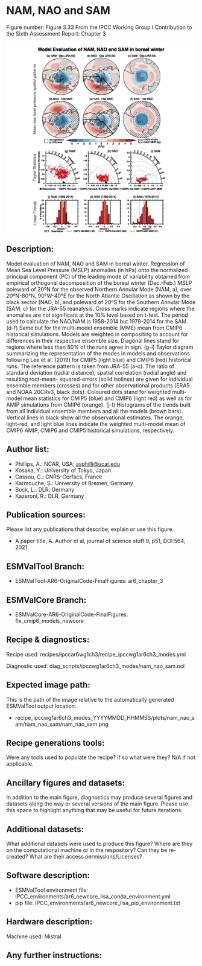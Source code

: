 
NAM, NAO and SAM
================

Figure number: Figure 3.33
From the IPCC Working Group I Contribution to the Sixth Assessment Report: Chapter 3

![Figure 3.33](../images/ar6_wg1_chap3_figure3_33_nam_nao_sam.png?raw=true)


Description:
------------
Model evaluation of NAM, NAO and SAM in boreal winter. Regression of Mean Sea 
Level Pressure (MSLP) anomalies (in hPa) onto the normalized principal component 
(PC) of the leading mode of variability obtained from empirical orthogonal 
decomposition of the boreal winter (Dec.-Feb.) MSLP poleward of 20ºN for the 
observed Northern Annular Mode (NAM, a), over 20ºN-80°N, 90°W-40°E for the North 
Atlantic Oscillation as shown by the black sector (NAO, b), and poleward of 20ºS 
for the Southern Annular Mode (SAM, c) for the JRA-55 reanalysis. Cross marks 
indicate regions where the anomalies are not significant at the 10% level based 
on t-test. The period used to calculate the NAO/NAM is 1958-2014 but 1979-2014 
for the SAM. (d-f) Same but for the multi-model ensemble (MME) mean 
from CMIP6 historical simulations. Models are weighted in compositing to account 
for differences in their respective ensemble size. Diagonal lines stand for regions 
where less than 80% of the runs agree in sign. (g-i) Taylor diagram 
summarizing the representation of the modes in models and observations following 
Lee et al. (2019) for CMIP5 (light blue) and CMIP6 (red) historical runs. The 
reference pattern is taken from JRA-55 (a-c). The ratio of standard deviation 
(radial distance), spatial correlation (radial angle) and resulting root-mean-
squared-errors (solid isolines) are given for individual ensemble members 
(crosses) and for other observational products (ERA5 and NOAA 20CRv3, black 
dots). Coloured dots stand for weighted multi-model mean statistics for CMIP5 
(blue) and CMIP6 (light red) as well as for AMIP simulations from CMIP6 (orange). 
(j-l) Histograms of the trends built from all individual ensemble members and all 
the models (brown bars). Vertical lines in black show all the observational 
estimates. The orange, light-red, and light blue lines indicate the weighted 
multi-model mean of CMIP6 AMIP, CMIP6 and CMIP5 historical simulations, 
respectively.


Author list:
------------
- Phillips, A.: NCAR, USA; asphilli@ucar.edu
- Kosaka, Y.: University of Tokyo, Japan
- Cassou, C.: CNRS-Cerfacs, France
- Karmouche, S.: University of Bremen, Germany
- Bock, L.: DLR, Germany
- Kazeroni, R.: DLR, Germany


Publication sources:
--------------------
Please list any publications that describe, explain or use this figure. 
- A paper title, A. Author et al, journal of science stuff 9, p51, DOI:564, 2021. 


ESMValTool Branch:
------------------
- ESMValTool-AR6-OriginalCode-FinalFigures: ar6_chapter_3


ESMValCore Branch:
------------------
- ESMValCore-AR6-OriginalCode-FinalFigures: fix_cmip6_models_newcore


Recipe & diagnostics:
---------------------
Recipe used: recipes/ipccar6wg1ch3/recipe_ipccwg1ar6ch3_modes.yml

Diagnostic used: diag_scripts/ipccwg1ar6ch3_modes/nam_nao_sam.ncl


Expected image path:
--------------------
This is the path of the image relative to the automatically generated ESMValTool output location:
- recipe_ipccwg1ar6ch3_modes_YYYYMMDD_HHMMSS/plots/nam_nao_sam/nam_nao_sam/nam_nao_sam.png


Recipe generations tools: 
-------------------------
Were any tools used to populate the recipe? if so what were they? N/A if not applicable. 


Ancillary figures and datasets:
-------------------------------
In addition to the main figure, diagnostics may produce several figures and datasets along the way or several versions of the main figure. Please use this space to highlight anything that may be useful for future iterations:


Additional datasets:
--------------------
What additional datasets were used to produce this figure?
Where are they on the computational machine or in the respository?
Can they be re-created?
What are their access permissions/Licenses?


Software description:
---------------------
- ESMValTool environment file: IPCC_environments/ar6_newcore_lisa_conda_environment.yml
- pip file: IPCC_environments/ar6_newcore_lisa_pip_environment.txt


Hardware description:
---------------------
Machine used: Mistral


Any further instructions: 
-------------------------

